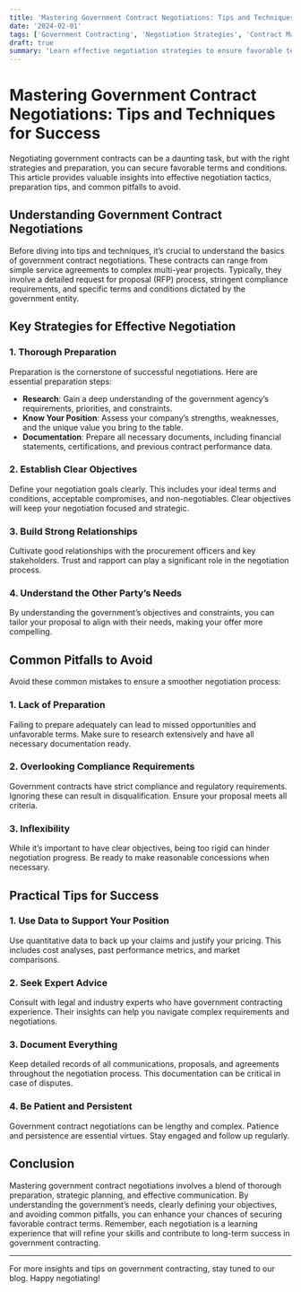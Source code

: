 ```yaml
---
title: 'Mastering Government Contract Negotiations: Tips and Techniques for Success'
date: '2024-02-01'
tags: ['Government Contracting', 'Negotiation Strategies', 'Contract Management', 'Procurement', 'Government Contracts', 'Business Growth', 'Success Tips', 'Contract Negotiation', 'Contract Terms']
draft: true
summary: 'Learn effective negotiation strategies to ensure favorable terms and conditions in government contracts, including preparation tips and common pitfalls to avoid.'
---
```


# Mastering Government Contract Negotiations: Tips and Techniques for Success

Negotiating government contracts can be a daunting task, but with the right strategies and preparation, you can secure favorable terms and conditions. This article provides valuable insights into effective negotiation tactics, preparation tips, and common pitfalls to avoid.

## Understanding Government Contract Negotiations

Before diving into tips and techniques, it’s crucial to understand the basics of government contract negotiations. These contracts can range from simple service agreements to complex multi-year projects. Typically, they involve a detailed request for proposal (RFP) process, stringent compliance requirements, and specific terms and conditions dictated by the government entity.

## Key Strategies for Effective Negotiation

### 1. **Thorough Preparation**

Preparation is the cornerstone of successful negotiations. Here are essential preparation steps:

- **Research**: Gain a deep understanding of the government agency’s requirements, priorities, and constraints.
- **Know Your Position**: Assess your company’s strengths, weaknesses, and the unique value you bring to the table.
- **Documentation**: Prepare all necessary documents, including financial statements, certifications, and previous contract performance data.

### 2. **Establish Clear Objectives**

Define your negotiation goals clearly. This includes your ideal terms and conditions, acceptable compromises, and non-negotiables. Clear objectives will keep your negotiation focused and strategic.

### 3. **Build Strong Relationships**

Cultivate good relationships with the procurement officers and key stakeholders. Trust and rapport can play a significant role in the negotiation process.

### 4. **Understand the Other Party’s Needs**

By understanding the government’s objectives and constraints, you can tailor your proposal to align with their needs, making your offer more compelling.

## Common Pitfalls to Avoid

Avoid these common mistakes to ensure a smoother negotiation process:

### 1. **Lack of Preparation**

Failing to prepare adequately can lead to missed opportunities and unfavorable terms. Make sure to research extensively and have all necessary documentation ready.

### 2. **Overlooking Compliance Requirements**

Government contracts have strict compliance and regulatory requirements. Ignoring these can result in disqualification. Ensure your proposal meets all criteria.

### 3. **Inflexibility**

While it’s important to have clear objectives, being too rigid can hinder negotiation progress. Be ready to make reasonable concessions when necessary.

## Practical Tips for Success

### 1. **Use Data to Support Your Position**

Use quantitative data to back up your claims and justify your pricing. This includes cost analyses, past performance metrics, and market comparisons.

### 2. **Seek Expert Advice**

Consult with legal and industry experts who have government contracting experience. Their insights can help you navigate complex requirements and negotiations.

### 3. **Document Everything**

Keep detailed records of all communications, proposals, and agreements throughout the negotiation process. This documentation can be critical in case of disputes.

### 4. **Be Patient and Persistent**

Government contract negotiations can be lengthy and complex. Patience and persistence are essential virtues. Stay engaged and follow up regularly.

## Conclusion

Mastering government contract negotiations involves a blend of thorough preparation, strategic planning, and effective communication. By understanding the government’s needs, clearly defining your objectives, and avoiding common pitfalls, you can enhance your chances of securing favorable contract terms. Remember, each negotiation is a learning experience that will refine your skills and contribute to long-term success in government contracting.

---

For more insights and tips on government contracting, stay tuned to our blog. Happy negotiating!
```